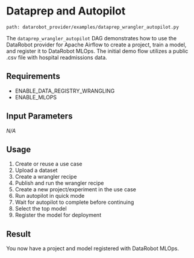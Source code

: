 # Dataprep and Autopilot

`path: datarobot_provider/examples/dataprep_wrangler_autopilot.py`

The `dataprep_wrangler_autopilot` DAG demonstrates how to use the DataRobot provider for Apache Airflow to create a project, train a model, and register it to DataRobot MLOps.
The initial demo flow utilizes a public .csv file with hospital readmissions data.

## Requirements

* ENABLE_DATA_REGISTRY_WRANGLING
* ENABLE_MLOPS

## Input Parameters

_N/A_

## Usage

1. Create or reuse a use case
2. Upload a dataset
3. Create a wrangler recipe
4. Publish and run the wrangler recipe
5. Create a new project/experiment in the use case
6. Run autopilot in quick mode
7. Wait for autopilot to complete before continuing
8. Select the top model
9. Register the model for deployment

## Result

You now have a project and model registered with DataRobot MLOps.
